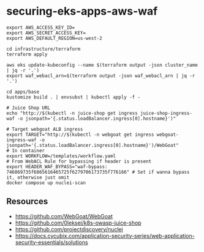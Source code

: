 # securing-eks-apps-aws-waf

```shell
export AWS_ACCESS_KEY_ID=
export AWS_SECRET_ACCESS_KEY=
export AWS_DEFAULT_REGION=us-west-2
```

```shell
cd infrastructure/terraform
terraform apply
```

```shell
aws eks update-kubeconfig --name $(terraform output -json cluster_name | jq -r '.')
export waf_webacl_arn=$(terraform output -json waf_webacl_arn | jq -r '.')
```

```shell
cd apps/base
kustomize build . | envsubst | kubectl apply -f -
```

```shell
# Juice Shop URL
echo "http://$(kubectl -n juice-shop get ingress juice-shop-ingress-waf -o jsonpath='{.status.loadBalancer.ingress[0].hostname}')"
```

```shell
# Target webgoat ALB ingress
export TARGET="http://$(kubectl -n webgoat get ingress webgoat-ingress-waf -o jsonpath='{.status.loadBalancer.ingress[0].hostname}')/WebGoat"
# In container
export WORKFLOW=/templates/workflow.yaml
# From WebACL Rule for bypassing if header is present
export HEADER_WAF_BYPASS="waf-bypass: 746869735f6865616465725f6279706173735f776166" # Set if wanna bypass it, otherwise just omit
docker compose up nuclei-scan
```

## Resources
- https://github.com/WebGoat/WebGoat
- https://github.com/0leksei/k8s-owasp-juice-shop
- https://github.com/projectdiscovery/nuclei
- https://docs.cycubix.com/application-security-series/web-application-security-essentials/solutions